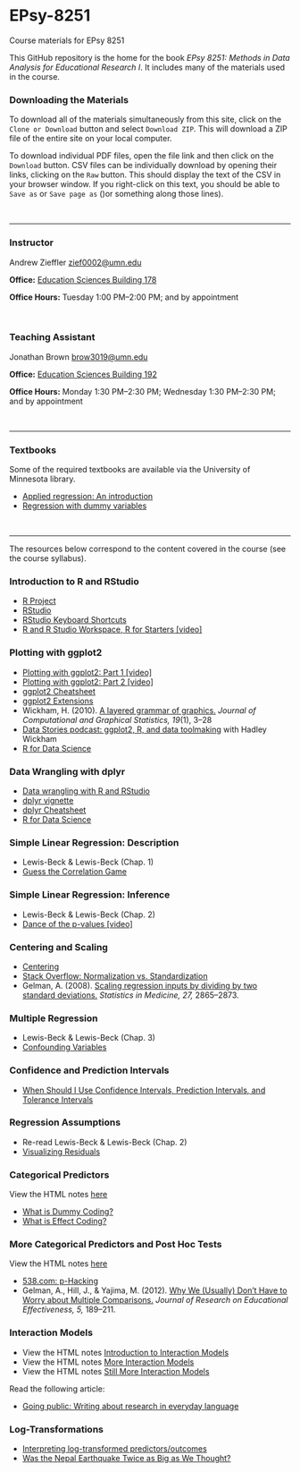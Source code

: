 EPsy-8251
=========

Course materials for EPsy 8251

This GitHub repository is the home for the book _EPsy 8251: Methods in Data Analysis for Educational Research I_. It includes many of the materials used in the course.


### Downloading the Materials

To download all of the materials simultaneously from this site, click on the `Clone or Download` button and select `Download ZIP`. This will download a ZIP file of the entire site on your local computer. 

To download individual PDF files, open the file link and then click on the `Download` button. CSV files can be individually download by opening their links, clicking on the `Raw` button. This should display the text of the CSV in your browser window. If you right-click on this text, you should be able to `Save as` or `Save page as` ()or something along those lines). 

<br />

---


### Instructor

Andrew Zieffler [zief0002@umn.edu](mailto://zief0002@umn.edu)

**Office:** [Education Sciences Building 178](https://www.google.com/maps/place/Education+Sciences+Building/@44.9784043,-93.2394586,15z/data=!4m2!3m1!1s0x0:0x45656dac481b9150)

**Office Hours:** Tuesday 1:00 PM&ndash;2:00 PM; and by appointment

<br />

### Teaching Assistant

Jonathan Brown [brow3019@umn.edu](mailto://brow3019@umn.edu)

**Office:** [Education Sciences Building 192](https://www.google.com/maps/place/Education+Sciences+Building/@44.9784043,-93.2394586,15z/data=!4m2!3m1!1s0x0:0x45656dac481b9150)

**Office Hours:** Monday 1:30 PM&ndash;2:30 PM; Wednesday 1:30 PM&ndash;2:30 PM; and by appointment

<br />


---


### Textbooks

Some of the required textbooks are available via the University of Minnesota library.

- [Applied regression: An introduction](http://primo.lib.umn.edu/TWINCITIES:mncat_discovery:UMN_ALMA21533776460001701)
- [Regression with dummy variables](https://www.lib.umn.edu/get?url=http://methods.sagepub.com%2Fbook%2Fregression-with-dummy-variables)

<br />


---

The resources below correspond to the content covered in the course (see the course syllabus). 

### Introduction to R and RStudio

- [R Project](https://www.r-project.org/)
- [RStudio](https://www.rstudio.com/)
- [RStudio Keyboard Shortcuts](https://support.rstudio.com/hc/en-us/articles/200711853-Keyboard-Shortcuts)
- [R and R Studio Workspace, R for Starters [video]](https://www.youtube.com/watch?v=uKyQyfenfvM)


### Plotting with ggplot2

- [Plotting with ggplot2: Part 1 [video]](https://www.youtube.com/watch?v=HeqHMM4ziXA)
- [Plotting with ggplot2: Part 2 [video]](https://www.youtube.com/watch?v=n8kYa9vu1l8)
- [ggplot2 Cheatsheet](https://www.rstudio.com/wp-content/uploads/2015/08/ggplot2-cheatsheet.pdf)
- [ggplot2 Extensions](http://ggplot2-exts.github.io/index.html)
- Wickham, H. (2010). [A layered grammar of graphics.](http://vita.had.co.nz/papers/layered-grammar.pdf) *Journal of Computational and Graphical Statistics, 19*(1), 3&ndash;28
- [Data Stories podcast: ggplot2, R, and data toolmaking](http://datastori.es/67-ggplot2-r-and-data-toolmaking-with-hadley-wickham/) with Hadley Wickham
- [R for Data Science](http://r4ds.had.co.nz/)


### Data Wrangling with dplyr

- [Data wrangling with R and RStudio](https://www.rstudio.com/resources/webinars/data-wrangling-with-r-and-rstudio/)
- [dplyr vignette](https://cran.rstudio.com/web/packages/dplyr/vignettes/introduction.html)
- [dplyr Cheatsheet](https://www.rstudio.com/wp-content/uploads/2015/02/data-wrangling-cheatsheet.pdf)
- [R for Data Science](http://r4ds.had.co.nz/)


### Simple Linear Regression: Description

- Lewis-Beck & Lewis-Beck (Chap. 1)
- [Guess the Correlation Game](http://guessthecorrelation.com)


### Simple Linear Regression: Inference

- Lewis-Beck & Lewis-Beck (Chap. 2)
- [Dance of the p-values [video]](https://www.youtube.com/watch?v=ez4DgdurRPg)


### Centering and Scaling

- [Centering](http://www.theanalysisfactor.com/center-on-the-mean/)
- [Stack Overflow: Normalization vs. Standardization](http://stats.stackexchange.com/questions/10289/whats-the-difference-between-normalization-and-standardization)
- Gelman, A. (2008). [Scaling regression inputs by dividing by two standard deviations.](http://www.stat.columbia.edu/~gelman/research/published/standardizing7.pdf) *Statistics in Medicine, 27,* 2865&ndash;2873.


### Multiple Regression

- Lewis-Beck & Lewis-Beck (Chap. 3)
- [Confounding Variables](http://www.icpsr.umich.edu/icpsrweb/instructors/setups2008/exercises/notes/confounding.jsp)

### Confidence and Prediction Intervals

- [When Should I Use Confidence Intervals, Prediction Intervals, and Tolerance Intervals](blog.minitab.com/blog/adventures-in-statistics/when-should-i-use-confidence-intervals-prediction-intervals-and-tolerance-intervals)

### Regression Assumptions 

- Re-read Lewis-Beck & Lewis-Beck (Chap. 2)
- [Visualizing Residuals](https://drsimonj.svbtle.com/visualising-residuals)


### Categorical Predictors

View the HTML notes [here](http://zieffler.com/epsy-8251-categorical-predictors.html)

- [What is Dummy Coding?](http://www.ats.ucla.edu/stat/mult_pkg/faq/general/dummy.htm)
- [What is Effect Coding?](http://www.ats.ucla.edu/stat/mult_pkg/faq/general/effect.htm)



### More Categorical Predictors and Post Hoc Tests

View the HTML notes [here](http://zieffler.com/epsy-8251-more-categorical-predictors.nb.html)

- [538.com: p-Hacking](http://fivethirtyeight.com/features/science-isnt-broken/#part3)
- Gelman, A., Hill, J., & Yajima, M. (2012). [Why We (Usually) Don’t Have to Worry about Multiple Comparisons.](http://www.stat.columbia.edu/~gelman/research/published/multiple2f.pdf) *Journal of Research on Educational Effectiveness, 5,* 189&ndash;211.


### Interaction Models

- View the HTML notes [Introduction to Interaction Models](http://zieffler.com/epsy-8251-introduction-to-interaction-models.nb.html)
- View the HTML notes [More Interaction Models](http://zieffler.com/epsy-8251-more-interaction-models.nb.html)
- View the HTML notes [Still More Interaction Models](http://zieffler.com/epsy-8251-still-more-interaction-models.nb.html)

Read the following article:
- [Going public: Writing about research in everyday language](ies.ed.gov/ncee/edlabs)


### Log-Transformations

- [Interpreting log-transformed predictors/outcomes](http://www.cazaar.com/ta/econ113/interpreting-beta)
- [Was the Nepal Earthquake Twice as Big as We Thought?](http://qz.com/394053/was-the-nepal-earthquake-twice-as-big-as-we-thought/)




